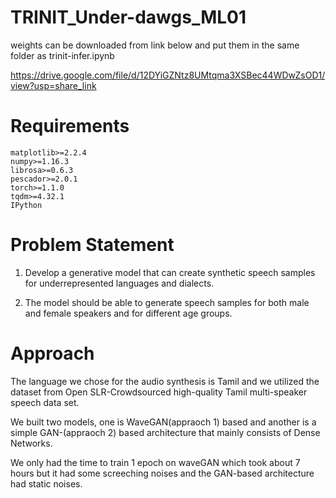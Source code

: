 # TRINIT_Under-dawgs_ML01

weights can be downloaded from link below and put them in the same folder as trinit-infer.ipynb

https://drive.google.com/file/d/12DYiGZNtz8UMtqma3XSBec44WDwZsOD1/view?usp=share_link

# Requirements
```
matplotlib>=2.2.4
numpy>=1.16.3
librosa>=0.6.3
pescador>=2.0.1
torch>=1.1.0
tqdm>=4.32.1
IPython
```

# Problem Statement

1. Develop a generative model that can create synthetic speech
samples for underrepresented languages and dialects.

2. The model should be able to generate speech samples for both male and female speakers and for different age groups.

# Approach

The language we chose for the audio synthesis is Tamil and we utilized the dataset from Open SLR-Crowdsourced high-quality Tamil multi-speaker speech data set.

We built two models, one is WaveGAN(appraoch 1) based and another is a simple GAN-(appraoch 2) based architecture that mainly consists of Dense Networks.

We only had the time to train 1 epoch on waveGAN which took about 7 hours but it had some screeching noises and the GAN-based architecture had static noises.


